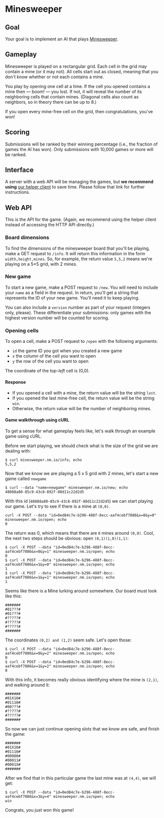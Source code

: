 Minesweeper
===========

Goal
----

Your goal is to implement an AI that plays [Minesweeper](https://en.wikipedia.org/wiki/Minesweeper_%28video_game%29).

Gameplay
--------

Minesweeper is played on a rectangular grid. Each cell in the grid may contain 
a mine (or it may not). All cells start out as closed, meaning that you don't 
know whether or not each contains a mine.

You play by opening one cell at a time. If the cell you opened contains a mine 
then — boom! — you lost. If not, it will reveal the number of its neighboring 
cells that contain mines. (Diagonal cells also count as neighbors, so in theory
there can be up to 8.)

If you open every mine-free cell on the grid, then congratulations, you've won!

Scoring
-------

Submissions will be ranked by their winning percentage (i.e., the fraction of 
games the AI has won). Only submissions with 10,000 games or more will be 
ranked.

Interface
---------

A server with a web API will be managing the games, but __we recommend using__ 
[our helper client](https://github.com/nmalkin/minesweeper-client#minesweeper-client) 
to save time. Please follow that link for further instructions.

Web API
-------

This is the API for the game. (Again, we recommend using the helper client 
instead of accessing the HTTP API directly.)

### Board dimensions

To find the dimensions of the minesweeper board that you'll be playing, make a 
GET request to `/info`. It will return this information in the form 
`width,height,mines`. So, for example, the return value `5,5,2` means we're 
playing on a 5×5 grid, with 2 mines.

### New game

To start a new game, make a POST request to `/new`. You will need to include 
your `name` as a field in the request. In return, you'll get a string 
that represents the ID of your new game. You'll need it to keep playing.

You can also include a `version` number as part of your request (integers only, 
please). These differentiate your submissions: only games with the highest 
version number will be counted for scoring.

### Opening cells

To open a cell, make a POST request to `/open` with the following arguments:

- `id` the game ID you got when you created a new game
- `x` the column of the cell you want to open
- `y` the row of the cell you want to open

The coordinate of the _top-left_ cell is (0,0).

#### Response

- If you opened a cell with a mine, the return value will be the string `lost`.
- If you opened the last mine-free cell, the return value will be the string `win`.
- Otherwise, the return value will be the number of neighboring mines.

#### Game walkthrough using cURL

To get a sense for what gameplay feels like, let's walk through an example game 
using cURL.

Before we start playing, we should check what is the size of the grid we are dealing with:

```
$ curl minesweeper.nm.io/info; echo
5,5,2
```

Now that we know we are playing a 5 x 5 grid with 2 mines, let's start a new game called `newgame`

```
$ curl --data "name=newgame" minesweeper.nm.io/new; echo
48088a80-85c9-43c8-892f-80d11c22d2d5
```

With this id (`48088a80-85c9-43c8-892f-80d11c22d2d5`) we can start playing our game. Let's try to see if there is a mine at `(0,0)`.

```
curl -X POST --data "id=0ed84c7e-b296-488f-8ecc-aaf4cebf7086&x=0&y=0" minesweeper.nm.io/open; echo
0
```

The return was 0, which means that there are `0` mines around `(0,0)`. Cool, the next two steps should be obvious: open `(0,1)(1,0)(1,1)`:

```
$ curl -X POST --data "id=0ed84c7e-b296-488f-8ecc-aaf4cebf7086&x=0&y=1" minesweeper.nm.io/open; echo
0
$ curl -X POST --data "id=0ed84c7e-b296-488f-8ecc-aaf4cebf7086&x=1&y=0" minesweeper.nm.io/open; echo
1
$ curl -X POST --data "id=0ed84c7e-b296-488f-8ecc-aaf4cebf7086&x=1&y=1" minesweeper.nm.io/open; echo
1
```

Seems like there is a Mine lurking around somewhere. Our board must look like this:

    #######
    #01???#
    #01???#
    #?????#
    #?????#
    #?????#
    #######

The coordinates `(0,2) and (1,2)` seem safe. Let's open those:

```
$ curl -X POST --data "id=0ed84c7e-b296-488f-8ecc-aaf4cebf7086&x=0&y=2" minesweeper.nm.io/open; echo
0
$ curl -X POST --data "id=0ed84c7e-b296-488f-8ecc-aaf4cebf7086&x=1&y=2" minesweeper.nm.io/open; echo
0
```

With this info, it becomes really obvious identifying where the mine is `(2,1)`, and walking around it:

    #######
    #01X10#
    #01110#
    #00???#
    #?????#
    #?????#
    #######

So now we can just continue opening slots that we know are safe, and finish the game:


    #######
    #01X10#
    #01110#
    #00000#
    #00011#
    #0001X#
    #######
    

After we find that in this particular game the last mine was at `(4,4)`, we will get:

```
$ curl -X POST --data "id=0ed84c7e-b296-488f-8ecc-aaf4cebf7086&x=3&y=4" minesweeper.nm.io/open; echo
win
```

Congrats, you just won this game!
